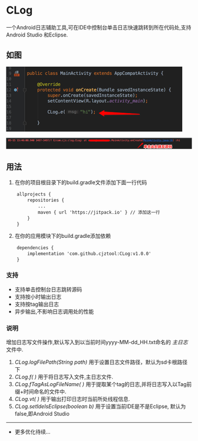 # CLog
一个Android日志辅助工具,可在IDE中控制台单击日志快速跳转到所在代码处,支持Android Studio 和Eclipse.

## 如图

![image](pic/code.png)

![image](pic/logcat.png)


## 用法

1. 在你的项目根目录下的build.gradle文件添加下面一行代码

```
    allprojects {
        repositories {
            ...
            maven { url 'https://jitpack.io' } // 添加这一行
        }
    }
```

2. 在你的应用模块下的build.gradle添加依赖

```
    dependencies {
	    implementation 'com.github.cjztool:CLog:v1.0.0'
	}
```

### 支持

- 支持单击控制台日志跳转源码
- 支持按小时输出日志
- 支持按tag输出日志
- 异步输出,不影响日志调用处的性能

### 说明
 增加日志写文件操作,默认写入到以当前时间yyyy-MM-dd_HH.txt命名的 *主日志* 文件中.

1. *CLog.logFilePath(String path)* 用于设置日志文件路径，默认为sd卡根路径下
2. *CLog.f( )* 用于将日志写入文件,主日志文件.
3. *CLog.fTagAsLogFileName( )* 用于提取某个tag的日志,并将日志写入以Tag前缀+时间命名的文件中.
4. *CLog.vt( )* 用于输出打印日志时当前所处线程信息.
5. *CLog.setIdeIsEclipse(boolean b)* 用于设置当前IDE是不是Eclipse, 默认为false,即Android Studio

---
- 更多优化待续...
